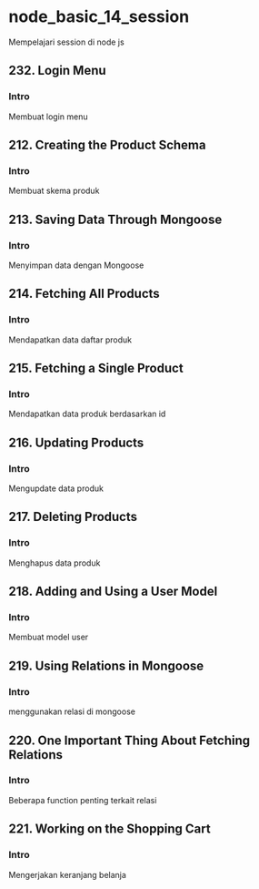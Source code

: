 # node_basic_14_session

Mempelajari session di node js

## 232. Login Menu

### Intro

Membuat login menu
 
## 212. Creating the Product Schema

### Intro

Membuat skema produk

## 213. Saving Data Through Mongoose

### Intro

Menyimpan data dengan Mongoose

## 214. Fetching All Products

### Intro

Mendapatkan data daftar produk

## 215. Fetching a Single Product

### Intro

Mendapatkan data produk berdasarkan id

## 216. Updating Products

### Intro

Mengupdate data produk

## 217. Deleting Products

### Intro

Menghapus data produk

## 218. Adding and Using a User Model

### Intro

Membuat model user

## 219. Using Relations in Mongoose

### Intro

menggunakan relasi di mongoose

## 220. One Important Thing About Fetching Relations

### Intro

Beberapa function penting terkait relasi

## 221. Working on the Shopping Cart

### Intro

Mengerjakan keranjang belanja